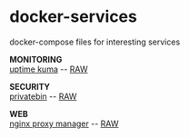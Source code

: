# docker-services
docker-compose files for interesting services

<p><b>MONITORING</b>
<br><a href="https://github.com/zakpatrik/docker-services/blob/main/uptime-kuma.yml">uptime kuma</a> -- <a href="https://raw.githubusercontent.com/zakpatrik/docker-services/main/uptime-kuma.yml">RAW</a>



<p><b>SECURITY</b>
<br><a href="https://github.com/zakpatrik/docker-services/blob/main/privatebin.yml">privatebin</a> -- <a href="https://raw.githubusercontent.com/zakpatrik/docker-services/main/privatebin.yml">RAW</a>


<p><b>WEB</b>
<br><a href="https://github.com/zakpatrik/docker-services/blob/main/nginx-proxy-manager.yml">nginx proxy manager</a> -- <a href="https://raw.githubusercontent.com/zakpatrik/docker-services/main/nginx-proxy-manager.yml">RAW</a>
